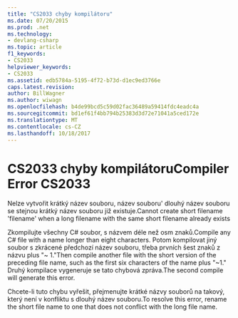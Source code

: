 ```yaml
---
title: "CS2033 chyby kompilátoru"
ms.date: 07/20/2015
ms.prod: .net
ms.technology:
- devlang-csharp
ms.topic: article
f1_keywords:
- CS2033
helpviewer_keywords:
- CS2033
ms.assetid: edb5784a-5195-4f72-b73d-d1ec9ed3766e
caps.latest.revision: 
author: BillWagner
ms.author: wiwagn
ms.openlocfilehash: b4de99bcd5c59d02fac36489a59414fdc4eadc4a
ms.sourcegitcommit: bd1ef61f4bb794b25383d3d72e71041a5ced172e
ms.translationtype: MT
ms.contentlocale: cs-CZ
ms.lasthandoff: 10/18/2017
---
```

# <a name="compiler-error-cs2033"></a><span data-ttu-id="4730f-102">CS2033 chyby kompilátoru</span><span class="sxs-lookup"><span data-stu-id="4730f-102">Compiler Error CS2033</span></span>
<span data-ttu-id="4730f-103">Nelze vytvořit krátký název souboru, název souboru' dlouhý název souboru se stejnou krátký název souboru již existuje.</span><span class="sxs-lookup"><span data-stu-id="4730f-103">Cannot create short filename 'filename' when a long filename with the same short filename already exists</span></span>  
  
 <span data-ttu-id="4730f-104">Zkompilujte všechny C# soubor, s názvem déle než osm znaků.</span><span class="sxs-lookup"><span data-stu-id="4730f-104">Compile any C# file with a name longer than eight characters.</span></span> <span data-ttu-id="4730f-105">Potom kompilovat jiný soubor s zkrácené předchozí název souboru, třeba prvních šest znaků z názvu plus "~ 1."</span><span class="sxs-lookup"><span data-stu-id="4730f-105">Then compile another file with the short version of the preceding file name, such as the first six characters of the name plus "~1."</span></span> <span data-ttu-id="4730f-106">Druhý kompilace vygeneruje se tato chybová zpráva.</span><span class="sxs-lookup"><span data-stu-id="4730f-106">The second compile will generate this error.</span></span>  
  
 <span data-ttu-id="4730f-107">Chcete-li tuto chybu vyřešit, přejmenujte krátké názvy souborů na takový, který není v konfliktu s dlouhý název souboru.</span><span class="sxs-lookup"><span data-stu-id="4730f-107">To resolve this error, rename the short file name to one that does not conflict with the long file name.</span></span>
